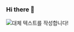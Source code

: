 ### Hi there 👋

<!--
**OysterOh/OysterOh** is a ✨ _special_ ✨ repository because its `README.md` (this file) appears on your GitHub profile.

Here are some ideas to get you started:

- 🔭 I’m currently working on ...
- 🌱 I’m currently learning ...
- 👯 I’m looking to collaborate on ...
- 🤔 I’m looking for help with ...
- 💬 Ask me about ...
- 📫 How to reach me: ...
- 😄 Pronouns: ...
- ⚡ Fun fact: ...
-->

![대체 텍스트를 작성합니다!](https://encrypted-tbn0.gstatic.com/images?q=tbn:ANd9GcRGkJqnCASkr_KzkaJ0LIy_pcWjf8l1fHwiGA&usqp=CAU "그림 설명입니다.")
